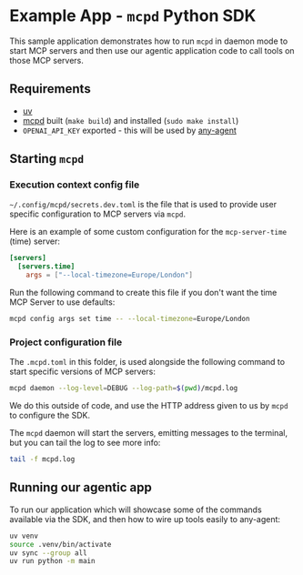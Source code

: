 # Example App - `mcpd` Python SDK

This sample application demonstrates how to run `mcpd` in daemon mode to start MCP servers and then use our agentic
application code to call tools on those MCP servers.

## Requirements

* [uv](https://docs.astral.sh/uv/getting-started/installation/)
* [mcpd](https://github.com/mozilla-ai/mcpd-cli) built (`make build`) and installed (`sudo make install`)
* `OPENAI_API_KEY` exported - this will be used by [any-agent](https://github.com/mozilla-ai/any-agent)

## Starting `mcpd`

### Execution context config file

`~/.config/mcpd/secrets.dev.toml` is the file that is used to provide user specific configuration to MCP servers via `mcpd`.

Here is an example of some custom configuration for the `mcp-server-time` (time) server:

```toml
[servers]
  [servers.time]
    args = ["--local-timezone=Europe/London"]
```

Run the following command to create this file if you don't want the time MCP Server to use defaults:

```bash
mcpd config args set time -- --local-timezone=Europe/London
```

### Project configuration file

The `.mcpd.toml` in this folder, is used alongside the following command to start specific versions of MCP servers:

```bash
mcpd daemon --log-level=DEBUG --log-path=$(pwd)/mcpd.log
```

We do this outside of code, and use the HTTP address given to us by `mcpd` to configure the SDK.

The `mcpd` daemon will start the servers, emitting messages to the terminal, but you can tail the log to see more info:

```bash
tail -f mcpd.log
```

## Running our agentic app

To run our application which will showcase some of the commands available via the SDK, and then how to wire up tools easily
to any-agent:

```bash
uv venv
source .venv/bin/activate
uv sync --group all
uv run python -m main
```
